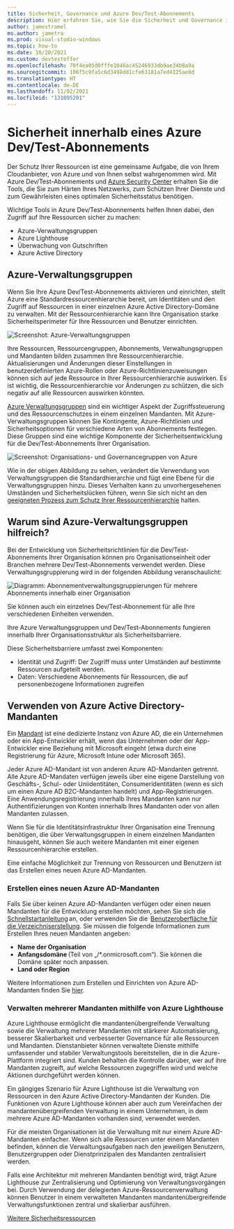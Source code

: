 ```yaml
---
title: Sicherheit, Governance und Azure Dev/Test-Abonnements
description: Hier erfahren Sie, wie Sie die Sicherheit und Governance innerhalb der Dev/Test-Abonnements Ihrer Organisation verwalten.
author: jamestramel
ms.author: jametra
ms.prod: visual-studio-windows
ms.topic: how-to
ms.date: 10/20/2021
ms.custom: devtestoffer
ms.openlocfilehash: 70f4ea05d0fffe1046ac45246933db9ae34b8a9a
ms.sourcegitcommit: 106f5c9fa5c6d3498dd1cfe63181a7ed4125ae6d
ms.translationtype: HT
ms.contentlocale: de-DE
ms.lasthandoff: 11/02/2021
ms.locfileid: "131095201"
---
```

# <a name="security-within-azure-devtest-subscription"></a>Sicherheit innerhalb eines Azure Dev/Test-Abonnements

Der Schutz Ihrer Ressourcen ist eine gemeinsame Aufgabe, die von Ihrem Cloudanbieter, von Azure und von Ihnen selbst wahrgenommen wird. Mit Azure Dev/Test-Abonnements und [Azure Security Center](../../security-center/security-center-introduction.md) erhalten Sie die Tools, die Sie zum Härten Ihres Netzwerks, zum Schützen Ihrer Dienste und zum Gewährleisten eines optimalen Sicherheitsstatus benötigen.  

Wichtige Tools in Azure Dev/Test-Abonnements helfen Ihnen dabei, den Zugriff auf Ihre Ressourcen sicher zu machen:  

- Azure-Verwaltungsgruppen  
- Azure Lighthouse  
- Überwachung von Gutschriften  
- Azure Active Directory  

## <a name="azure-management-groups"></a>Azure-Verwaltungsgruppen  

Wenn Sie Ihre Azure Dev/Test-Abonnements aktivieren und einrichten, stellt Azure eine Standardressourcenhierarchie bereit, um Identitäten und den Zugriff auf Ressourcen in einer einzelnen Azure Active Directory-Domäne zu verwalten. Mit der Ressourcenhierarchie kann Ihre Organisation starke Sicherheitsperimeter für Ihre Ressourcen und Benutzer einrichten.  

![Screenshot: Azure-Verwaltungsgruppen](media/concepts-security-governance-devtest/access-management-groups.png "Standardressourcenhierarchie von Azure")  

Ihre Ressourcen, Ressourcengruppen, Abonnements, Verwaltungsgruppen und Mandanten bilden zusammen Ihre Ressourcenhierarchie. Aktualisierungen und Änderungen dieser Einstellungen in benutzerdefinierten Azure-Rollen oder Azure-Richtlinienzuweisungen können sich auf jede Ressource in Ihrer Ressourcenhierarchie auswirken. Es ist wichtig, die Ressourcenhierarchie vor Änderungen zu schützen, die sich negativ auf alle Ressourcen auswirken könnten.  

[Azure Verwaltungsgruppen](../../governance/management-groups/overview.md) sind ein wichtiger Aspekt der Zugriffssteuerung und des Ressourcenschutzes in einem einzelnen Mandanten. Mit Azure-Verwaltungsgruppen können Sie Kontingente, Azure-Richtlinien und Sicherheitsoptionen für verschiedene Arten von Abonnements festlegen. Diese Gruppen sind eine wichtige Komponente der Sicherheitsentwicklung für die Dev/Test-Abonnements Ihrer Organisation.  

![Screenshot: Organisations- und Governancegruppen von Azure](media/concepts-security-governance-devtest/orgs-and-governance.png "Einordnung von Azure-Verwaltungsgruppen in die allgemeine Governance")

Wie in der obigen Abbildung zu sehen, verändert die Verwendung von Verwaltungsgruppen die Standardhierarchie und fügt eine Ebene für die Verwaltungsgruppen hinzu. Dieses Verhalten kann zu unvorhergesehenen Umständen und Sicherheitslücken führen, wenn Sie sich nicht an den [geeigneten Prozess zum Schutz Ihrer Ressourcenhierarchie](../../governance/management-groups/how-to/protect-resource-hierarchy.md) halten.  

## <a name="why-are-azure-management-groups-useful"></a>Warum sind Azure-Verwaltungsgruppen hilfreich?  

Bei der Entwicklung von Sicherheitsrichtlinien für die Dev/Test-Abonnements Ihrer Organisation können pro Organisationseinheit oder Branchen mehrere Dev/Test-Abonnements verwendet werden. Diese Verwaltungsgruppierung wird in der folgenden Abbildung veranschaulicht:  

![Diagramm: Abonnementverwaltungsgruppierungen für mehrere Abonnements innerhalb einer Organisation](media/concepts-security-governance-devtest/access-management-groups.png "Diagramm: Verwaltungsgruppierungen für mehrere Abonnements innerhalb einer Organisation")  

Sie können auch ein einzelnes Dev/Test-Abonnement für alle Ihre verschiedenen Einheiten verwenden.  

Ihre Azure Verwaltungsgruppen und Dev/Test-Abonnements fungieren innerhalb Ihrer Organisationsstruktur als Sicherheitsbarriere.  

Diese Sicherheitsbarriere umfasst zwei Komponenten:  

- Identität und Zugriff: Der Zugriff muss unter Umständen auf bestimmte Ressourcen aufgeteilt werden.  
- Daten: Verschiedene Abonnements für Ressourcen, die auf personenbezogene Informationen zugreifen  

## <a name="using-azure-active-directory-tenants"></a>Verwenden von Azure Active Directory-Mandanten  

Ein [Mandant](../../active-directory/develop/quickstart-create-new-tenant.md) ist eine dedizierte Instanz von Azure AD, die ein Unternehmen oder ein App-Entwickler erhält, wenn das Unternehmen oder der App-Entwickler eine Beziehung mit Microsoft eingeht (etwa durch eine Registrierung für Azure, Microsoft Intune oder Microsoft 365).  

Jeder Azure AD-Mandant ist von anderen Azure AD-Mandanten getrennt. Alle Azure AD-Mandaten verfügen jeweils über eine eigene Darstellung von Geschäfts-, Schul- oder Uniidentitäten, Consumeridentitäten (wenn es sich um einen Azure AD B2C-Mandanten handelt) und App-Registrierungen. Eine Anwendungsregistrierung innerhalb Ihres Mandanten kann nur Authentifizierungen von Konten innerhalb Ihres Mandanten oder von allen Mandanten zulassen.  

Wenn Sie für die Identitätsinfrastruktur Ihrer Organisation eine Trennung benötigen, die über Verwaltungsgruppen in einem einzelnen Mandanten hinausgeht, können Sie auch weitere Mandanten mit einer eigenen Ressourcenhierarchie erstellen.  

Eine einfache Möglichkeit zur Trennung von Ressourcen und Benutzern ist das Erstellen eines neuen Azure AD-Mandanten.  

### <a name="create-a-new-azure-ad-tenant"></a>Erstellen eines neuen Azure AD-Mandanten  

Falls Sie über keinen Azure AD-Mandanten verfügen oder einen neuen Mandanten für die Entwicklung erstellen möchten, sehen Sie sich die [Schnellstartanleitung](../../active-directory/fundamentals/active-directory-access-create-new-tenant.md) an, oder verwenden Sie die  [Benutzeroberfläche für die Verzeichniserstellung](https://portal.azure.com/#create/Microsoft.AzureActiveDirectory). Sie müssen die folgende Informationen zum Erstellen Ihres neuen Mandanten angeben:  

- **Name der Organisation**  
- **Anfangsdomäne** (Teil von „/*.onmicrosoft.com“). Sie können die Domäne später noch anpassen.  
- **Land oder Region**  

 Weitere Informationen zum Erstellen und Einrichten von Azure AD-Mandanten finden Sie [hier](../../active-directory/develop/quickstart-create-new-tenant.md).  

### <a name="using-azure-lighthouse-to-manage-multiple-tenants"></a>Verwalten mehrerer Mandanten mithilfe von Azure Lighthouse  

Azure Lighthouse ermöglicht die mandantenübergreifende Verwaltung sowie die Verwaltung mehrerer Mandanten mit stärkerer Automatisierung, besserer Skalierbarkeit und verbesserter Governance für alle Ressourcen und Mandanten. Dienstanbieter können verwaltete Dienste mithilfe umfassender und stabiler Verwaltungstools bereitstellen, die in die Azure-Plattform integriert sind. Kunden behalten die Kontrolle darüber, wer auf ihre Mandanten zugreift, auf welche Ressourcen zugegriffen wird und welche Aktionen durchgeführt werden können.  

Ein gängiges Szenario für Azure Lighthouse ist die Verwaltung von Ressourcen in den Azure Active Directory-Mandanten der Kunden. Die Funktionen von Azure Lighthouse können aber auch zum Vereinfachen der mandantenübergreifenden Verwaltung in einem Unternehmen, in dem mehrere Azure AD-Mandanten vorhanden sind, verwendet werden.  

Für die meisten Organisationen ist die Verwaltung mit nur einem Azure AD-Mandanten einfacher. Wenn sich alle Ressourcen unter einem Mandanten befinden, können die Verwaltungsaufgaben nach den jeweiligen Benutzern, Benutzergruppen oder Dienstprinzipalen des Mandanten zentralisiert werden.  

Falls eine Architektur mit mehreren Mandanten benötigt wird, trägt Azure Lighthouse zur Zentralisierung und Optimierung von Verwaltungsvorgängen bei. Durch Verwendung der delegierten Azure-Ressourcenverwaltung können Benutzer in einem verwalteten Mandanten mandantenübergreifende Verwaltungsfunktionen zentral und skalierbar ausführen.  

[Weitere Sicherheitsressourcen](../../security-center/security-center-introduction.md)